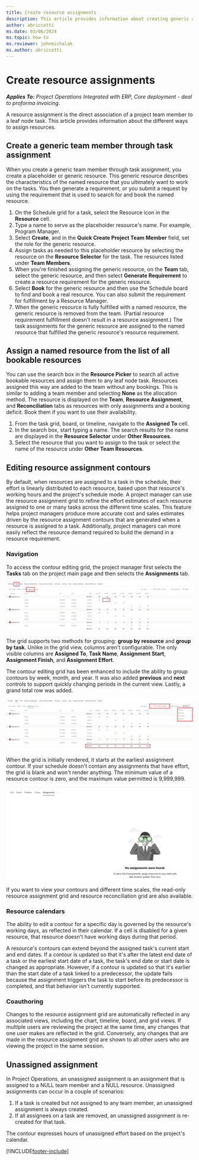 ```yaml
---
title: Create resource assignments
description: This article provides information about creating generic and named resource assignments.
author: abriccetti
ms.date: 03/06/2024
ms.topic: how-to
ms.reviewer: johnmichalak
ms.author: abriccetti
---
```


# Create resource assignments

_**Applies To:** Project Operations Integrated with ERP, Core deployment - deal to proforma invoicing._


A resource assignment is the direct association of a project team member to a leaf node task. This article provides information about the different ways to assign resources.

## Create a generic team member through task assignment


When you create a generic team member through task assignment, you create a placeholder or generic resource. This generic resource describes the characteristics of the named resource that you ultimately want to work on the tasks. You then generate a requirement, or you submit a request by using the requirement that is used to search for and book the named resource.

1. On the Schedule grid for a task, select the Resource icon in the **Resource** cell.
1. Type a name to serve as the placeholder resource's name. For example, Program Manager.
1. Select **Create**, and in the **Quick Create Project Team Member** field, set the role for the generic resource.
1. Assign tasks as needed to this placeholder resource by selecting the resource on the **Resource Selector** for the task. The resources listed under **Team Members**.
1. When you're finished assigning the generic resource, on the **Team** tab, select the generic resource, and then select **Generate Requirement** to create a resource requirement for the generic resource.
1. Select **Book** for the generic resource and then use the Schedule board to find and book a real resource. You can also submit the requirement for fulfillment by a Resource Manager.
1. When the generic resource is fully fulfilled with a named resource, the generic resource is removed from the team. (Partial resource requirement fulfillment doesn't result in a resource assignment.) The task assignments for the generic resource are assigned to the named resource that fulfilled the generic resource's resource requirement.

## Assign a named resource from the list of all bookable resources

You can use the search box in the **Resource Picker** to search all active bookable resources and assign them to any leaf node task. Resources assigned this way are added to the team without any bookings. This is similar to adding a team member and selecting **None** as the allocation method. The resource is displayed on the **Team**, **Resource Assignment**, and **Reconciliation** tabs as resources with only assignments and a booking deficit. Book them if you want to use their availability.

1. From the task grid, board, or timeline, navigate to the **Assigned To** cell.
1. In the search box, start typing a name. The search results for the name are displayed in the **Resource Selector** under **Other Resources**.
1. Select the resource that you want to assign to the task or select the name of the resource under **Other Team Resources**.

## Editing resource assignment contours

By default, when resources are assigned to a task in the schedule, their effort is linearly distributed to each resource, based upon that resource's working hours and the project's schedule mode. A project manager can use the resource assignment grid to refine the effort estimates of each resource assigned to one or many tasks across the different time scales. This feature helps project managers produce more accurate cost and sales estimates driven by the resource assignment contours that are generated when a resource is assigned to a task. Additionally, project managers can more easily reflect the resource demand required to build the demand in a resource requirement.

### Navigation

To access the contour editing grid, the project manager first selects the **Tasks** tab on the project main page and then selects the **Assignments** tab.

![Assignments tab on the Tasks tab of the project main page.](media/assignmentstab.png)

The grid supports two methods for grouping: **group by resource** and **group by task**. Unlike in the grid view, columns aren't configurable. The only visible columns are **Assigned To**, **Task Name**, **Assignment Start**, **Assignment Finish**, and **Assignment Effort**.

The contour editing grid has been enhanced to include the ability to group contours by week, month, and year. It was also added **previous** and **next** controls to support quickly changing periods in the current view. Lastly, a grand total row was added.

![Call out to the new controls available on the contours form.](media/assignmentstabsorting.png)

When the grid is initially rendered, it starts at the earliest assignment contour. If your schedule doesn't contain any assignments that have effort, the grid is blank and won't render anything. The minimum value of a resource contour is zero, and the maximum value permitted is 9,999,999.

![Blank assignment grid.](media/emptyassignmentgrid.png)

If you want to view your contours and different time scales, the read-only resource assignment grid and resource reconciliation grid are also available.

### Resource calendars

The ability to edit a contour for a specific day is governed by the resource's working days, as reflected in their calendar. If a cell is disabled for a given resource, that resource doesn't have working days during that period.

A resource's contours can extend beyond the assigned task's current start and end dates. If a contour is updated so that it's after the latest end date of a task or the earliest start date of a task, the task's end date or start date is changed as appropriate. However, if a contour is updated so that it's earlier than the start date of a task linked to a predecessor, the update fails because the assignment triggers the task to start before its predecessor is completed, and that behavior isn't currently supported.

### Coauthoring

Changes to the resource assignment grid are automatically reflected in any associated views, including the chart, timeline, board, and grid views. If multiple users are reviewing the project at the same time, any changes that one user makes are reflected in the grid. Conversely, any changes that are made in the resource assignment grid are shown to all other users who are viewing the project in the same session.

## Unassigned assignment

In Project Operations, an unassigned assignment is an assignment that is assigned to a NULL team member and a NULL resource. Unassigned assignments can occur in a couple of scenarios:

1. If a task is created but not assigned to any team member, an unassigned assignment is always created.
2. If all assignees on a task are removed, an unassigned assignment is re-created for that task.

The contour expresses hours of unassigned effort based on the project's calendar.

[!INCLUDE[footer-include](../includes/footer-banner.md)]
